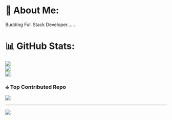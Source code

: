 # 💫 About Me:
Budding Full Stack Developer......<br>

# 📊 GitHub Stats:
![](https://github-readme-stats.vercel.app/api?username=om-mishra7&theme=dark&hide_border=false&include_all_commits=true&count_private=true)<br/>
![](https://github-readme-streak-stats.herokuapp.com/?user=om-mishra7&theme=dark&hide_border=false)<br/>
![](https://github-readme-stats.vercel.app/api/top-langs/?username=om-mishra7&theme=dark&hide_border=false&include_all_commits=true&count_private=true&layout=compact)

### 🔝 Top Contributed Repo
![](https://github-contributor-stats.vercel.app/api?username=om-mishra7&limit=5&theme=dark&combine_all_yearly_contributions=true)

---
[![](https://visitcount.itsvg.in/api?id=om-mishra7&icon=5&color=12)](https://visitcount.itsvg.in)

<!-- Proudly created with GPRM ( https://gprm.itsvg.in ) -->
